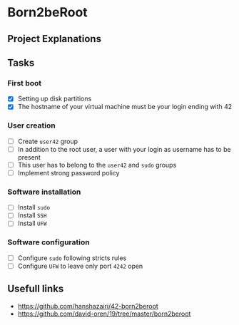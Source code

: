 # Born2beRoot

## Project Explanations

## Tasks

### First boot
- [x] Setting up disk partitions
- [x] The hostname of your virtual machine must be your login ending with 42

### User creation
- [ ] Create `user42` group
- [ ] In addition to the root user, a user with your login as username has to be present
- [ ] This user has to belong to the `user42` and `sudo` groups
- [ ] Implement strong password policy

### Software installation
- [ ] Install `sudo`
- [ ] Install `SSH`
- [ ] Install `UFW`

### Software configuration
- [ ] Configure `sudo` following stricts rules
- [ ] Configure `UFW` to leave only port `4242` open

## Usefull links
- https://github.com/hanshazairi/42-born2beroot
- https://github.com/david-oren/19/tree/master/born2beroot
